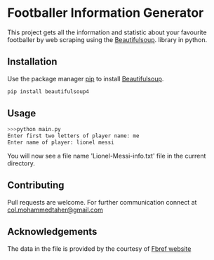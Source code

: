 # Footballer Information Generator

This project gets all the information and statistic about your favourite footballer by web scraping using the [Beautifulsoup](https://pypi.org/project/beautifulsoup4/). library in python.

## Installation

Use the package manager [pip](https://pip.pypa.io/en/stable/) to install [Beautifulsoup](https://pypi.org/project/beautifulsoup4/).

```bash
pip install beautifulsoup4
```

## Usage

```bash
>>>python main.py
Enter first two letters of player name: me
Enter name of player: lionel messi
```

You will now see a file name 'Lionel-Messi-info.txt' file in the current directory.


## Contributing
Pull requests are welcome. For further communication connect at col.mohammedtaher@gmail.com

## Acknowledgements
The data in the file is provided by the courtesy of [Fbref website](https://fbref.com/en/players/)
